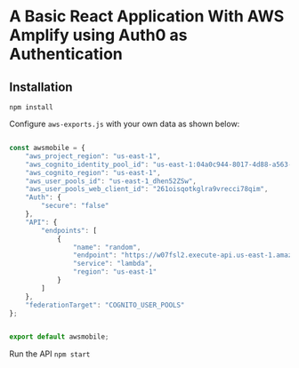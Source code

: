 # A Basic React Application With AWS Amplify using Auth0 as Authentication

## Installation

```
npm install

```

Configure `aws-exports.js` with your own data as shown below:

```js

const awsmobile = {
    "aws_project_region": "us-east-1",
    "aws_cognito_identity_pool_id": "us-east-1:04a0c944-8017-4d88-a563-080a61dd2d38",
    "aws_cognito_region": "us-east-1",
    "aws_user_pools_id": "us-east-1_dhen52ZSw",
    "aws_user_pools_web_client_id": "261oisqotkglra9vrecci78qim",
    "Auth": {
        "secure": "false"
    },
    "API": {
        "endpoints": [
            {
                "name": "random",
                "endpoint": "https://w07fsl2.execute-api.us-east-1.amazonaws.com",
                "service": "lambda",
                "region": "us-east-1"
            }
        ]
    },
    "federationTarget": "COGNITO_USER_POOLS"
};


export default awsmobile;
```

Run the API `npm start`

